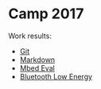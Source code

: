 # Camp 2017
Work results:
* [Git](git.md)
* [Markdown](markdown.md)
* [Mbed Eval](mbed.md)
* [Bluetooth Low Energy](ble.me)
